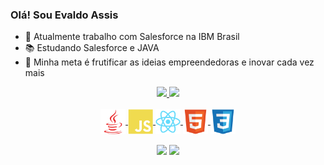 ### Olá! Sou Evaldo Assis

- 💼 Atualmente trabalho com Salesforce na IBM Brasil
- 📚 Estudando Salesforce e JAVA
- 🚀 Minha meta é frutificar as ideias empreendedoras e inovar cada vez mais

<div align="center">
  <a href="https://github.com/EvaldoAssis">
  <img height="180em" src="https://github-readme-stats.vercel.app/api?username=EvaldoAssis&hide=issues&show_icons=true"/>
  <img height="180em" src="https://github-readme-stats.vercel.app/api/top-langs/?username=EvaldoAssis&layout=compact&langs_count=7"/>
</div>
  
<div style="display: inline_block" align="center"><br>
  <img align="center" alt="Evaldo-Js" height="40" width="40" src="https://raw.githubusercontent.com/devicons/devicon/master/icons/java/java-plain.svg">
  <img align="center" alt="Evaldo-Js" height="40" width="40" src="https://raw.githubusercontent.com/devicons/devicon/master/icons/javascript/javascript-plain.svg">
  <img align="center" alt="Evaldo-React" height="40" width="40" src="https://raw.githubusercontent.com/devicons/devicon/master/icons/react/react-original.svg">
  <img align="center" alt="Evaldo-HTML" height="40" width="40" src="https://raw.githubusercontent.com/devicons/devicon/master/icons/html5/html5-original.svg">
  <img align="center" alt="Evaldo-CSS" height="40" width="40" src="https://raw.githubusercontent.com/devicons/devicon/master/icons/css3/css3-original.svg">
</div>
  
  <br>
 
<div align="center"> 
   <a href="https://www.linkedin.com/in/perfilevaldoassis" target="_blank"><img width="122px" src="https://img.shields.io/badge/-LinkedIn-%230077B5?style=for-the badge&logo=linkedin&logoColor=white" target="_blank"></a>
 <a href = "mailto:contatodoassisz@gmail.com"><img width="100px" src="https://img.shields.io/badge/Gmail-D14836?style=for-the-badge&logo=gmail&logoColor=white" target="_blank"></a>
 
  <br>  <br>
  
<!--   ![Snake animation](https://github.com/EvaldoAssis/EvaldoAssis/blob/output/github-contribution-grid-snake.svg) -->
 
</div>

  
